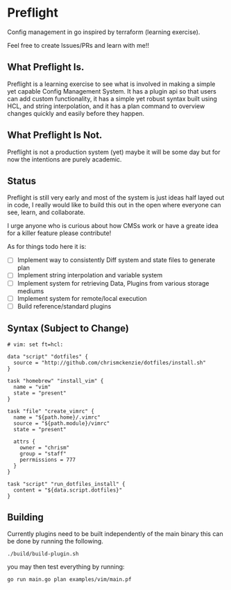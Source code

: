 # Preflight

Config management in go inspired by terraform (learning exercise).

Feel free to create Issues/PRs and learn with me!!

## What Preflight Is.

Preflight is a learning exercise to see what is involved in making a simple yet
capable Config Management System. It has a plugin api so that users can add 
custom functionality, it has a simple yet robust syntax built using HCL, and 
string interpolation, and it has a plan command to overview changes quickly and
easily before they happen.

## What Preflight Is Not.

Preflight is not a production system (yet) maybe it will be some day but for now 
the intentions are purely academic.

## Status

Preflight is still very early and most of the system is just ideas half layed 
out in code, I really would like to build this out in the open where everyone 
can see, learn, and collaborate. 

I urge anyone who is curious about how CMSs work or have a greate idea for a 
killer feature please contribute!

As for things todo here it is:

- [ ] Implement way to consistently Diff system and state files to generate plan
- [ ] Implement string interpolation and variable system
- [ ] Implement system for retrieving Data, Plugins from various storage mediums
- [ ] Implement system for remote/local execution
- [ ] Build reference/standard plugins

## Syntax (Subject to Change)

```
# vim: set ft=hcl:

data "script" "dotfiles" {
  source = "http://github.com/chrismckenzie/dotfiles/install.sh"
}

task "homebrew" "install_vim" {
  name = "vim"
  state = "present"
}

task "file" "create_vimrc" {
  name = "${path.home}/.vimrc"
  source = "${path.module}/vimrc"
  state = "present"

  attrs {
    owner = "chrism"
    group = "staff"
    perrmissions = 777
  }
}

task "script" "run_dotfiles_install" {
  content = "${data.script.dotfiles}"
}
```

## Building

Currently plugins need to be built independently of the main binary this can be
done by running the following.

```
./build/build-plugin.sh
```

you may then test everything by running:
```
go run main.go plan examples/vim/main.pf
```

